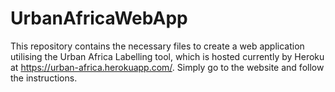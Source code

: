 # UrbanAfricaWebApp

This repository contains the necessary files to create a web application utilising the Urban Africa Labelling tool, which is hosted currently by Heroku at https://urban-africa.herokuapp.com/. Simply go to the website and follow the instructions.
